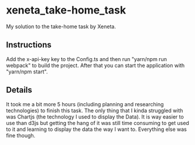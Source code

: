 # xeneta_take-home_task

My solution to the take-home task by Xeneta.

## Instructions

Add the x-api-key key to the Config.ts and then run "yarn/npm run webpack" to build the project. After that you can start the application with "yarn/npm start".

##  Details

It took me a bit more 5 hours (including planning and researching technologies) to finish this task.
The only thing that I kinda struggled with was Chartjs (the technology I used to display the Data). It is way easier to use than d3js but getting the hang of it was still time consuming to get used to it and learning to display the data the way I want to. Everything else was fine though.
